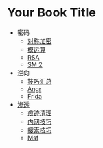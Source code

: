 # Your Book Title

- 密码
  * [对称加密](密码/对称加密.md)
  * [模运算](密码/模运算.md)
  * [RSA](密码/RSA.md)
  * [SM 2](密码/SM2.md)
- 逆向
  * [技巧汇总](逆向/技巧汇总.md)
  * [Angr](逆向/angr.md)
  * [Frida](逆向/frida.md)
- [渗透](渗透/渗透.md)
  * [痕迹清理](渗透/痕迹清理.md)
  * [内网技巧](渗透/内网技巧.md)
  * [搜索技巧](渗透/搜索技巧.md)
  * [Msf](渗透/msf.md)
